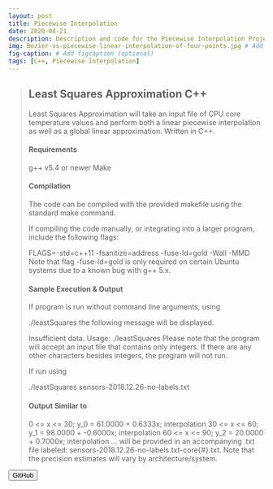 ```yaml
---
layout: post
title: Piecewise Interpolation
date: 2020-04-21
description: Description and code for the Piecewise Interpolation Project. # Add post description (optional)
img: Bezier-vs-piecewise-linear-interpolation-of-four-points.jpg # Add image post (optional)
fig-caption: # Add figcaption (optional)
tags: [C++, Piecewise Interpolation]
---
```

<blockquote>

<h2>Least Squares Approximation C++</h2>

<p>
 Least Squares Approximation will take an input file of CPU core temperature values and perform both a linear piecewise interpolation as well as a global linear approximation. Written in C++.
</p>
<p> 
<h4>Requirements</h4>

g++ v5.4 or newer
Make

<h4>Compilation</h4>

The code can be compiled with the provided makefile using the standard make command.

If compiling the code manually, or integrating into a larger program, include the following flags:
<p>

FLAGS=-std=c++11 -fsanitize=address -fuse-ld=gold -Wall -MMD
Note that flag -fuse-ld=gold is only required on certain Ubuntu systems due to a known bug with g++ 5.x.
</p>
<p> 
<h4>Sample Execution & Output</h4>

If program is run without command line arguments, using

./leastSquares
the following message will be displayed.
</p>
<p> 
Insufficient data.
Usage: ./leastSquares <filename>
Please note that the program will accept an input file that contains only integers. If there are any other characters besides integers, the program will not run.

If run using

./leastSquares sensors-2018.12.26-no-labels.txt
</p>

<h4>Output Similar to</h4>
<p> 
0 <= x <= 30; y_0 = 61.0000 + 0.6333x; interpolation
30 <= x <= 60; y_1 = 98.0000 + -0.6000x; interpolation
60 <= x <= 90; y_2 = 20.0000 + 0.7000x; interpolation
...
will be provided in an accompanying .txt file labeled: sensors-2018.12.26-no-labels.txt-core{#}.txt. Note that the precision estimates will vary by architecture/system.
</p>
</blockquote>

<button name="Get Code" onclick=https://www.google.com> GitHub </button>

